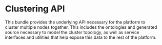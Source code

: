 # Clustering API
This bundle provides the underlying API necessary for the platform to cluster
multiple nodes together.  This includes the ontologies and generated source necessary
to model the cluster topology, as well as service interfaces and utilities that help
expose this data to the rest of the platform.